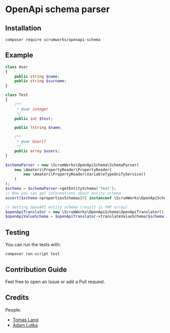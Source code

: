 # OpenApi schema parser

## Installation
```
composer require scrumworks/openapi-schema
```

## Example

```php
class User
{
    public string $name;
    public string $surname;
}

class Test
{
    /**
     * @var integer
     */
    public int $test;

    public ?string $name;

    /**
     * @var User[]
     */
    public array $users;
}

$schemaParser = new \ScrumWorks\OpenApiSchema\SchemaParser(
    new \Amateri\PropertyReader\PropertyReader(
        new \Amateri\PropertyReader\VariableTypeUnifyService()
    )
);
$schema = $schemaParser->getEntitySchema('Test');
// Now you can get informations about entity schema
assert($schema->propertiesSchemas[0] instanceof \ScrumWorks\OpenApiSchema\ValueSchema\IntegerSchema);

// Getting OpenAPI entity schema (result is PHP array)
$openApiTranslator = new \ScrumWorks\OpenApiSchema\OpenApiTranslator();
$openApiValueSchema = $openApiTranslator->translateValueSchema($schema);
```

## Testing
You can run the tests with:

```
composer run-script test
```

## Contribution Guide
Feel free to open an Issue or add a Pull request.

## Credits
People:
- [Tomas Lang](https://github.com/detrandix)
- [Adam Lutka](https://github.com/AdamLutka)
